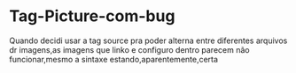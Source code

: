 # Tag-Picture-com-bug
Quando decidi usar a tag source pra poder alterna entre diferentes arquivos dr imagens,as imagens que linko e configuro dentro parecem não funcionar,mesmo a sintaxe estando,aparentemente,certa
